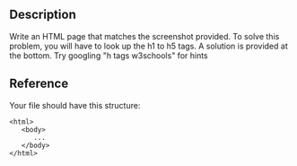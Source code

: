 ## Description
Write an HTML page that matches the screenshot provided. To solve this problem, you will have to look up the h1 to h5 tags. A solution is provided at the bottom. Try googling "h tags w3schools" for hints

## Reference

Your file should have this structure:

```
<html>
   <body>
      ...
   </body>
</html>
```

